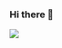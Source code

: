 ### Hi there 👋

<a href="https://brtknr.com/">
  <img src="https://github-readme-stats.vercel.app/api/top-langs/?username=brtknr&hide=html,ruby,jupyter%20notebook&theme=radical&langs_count=10&layout=compact" />
</a>

<!--
**brtknr/brtknr** is a ✨ _special_ ✨ repository because its `README.md` (this file) appears on your GitHub profile.

Here are some ideas to get you started:

- 🔭 I’m currently working on ...
- 🌱 I’m currently learning ...
- 👯 I’m looking to collaborate on ...
- 🤔 I’m looking for help with ...
- 💬 Ask me about ...
- 📫 How to reach me: ...
- 😄 Pronouns: ...
- ⚡ Fun fact: ...
-->
